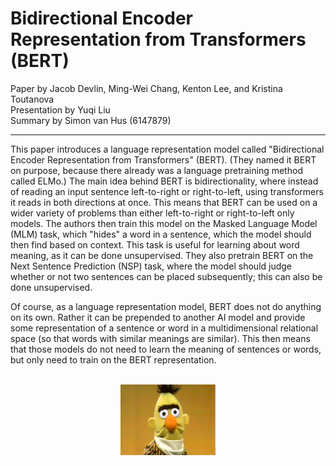 # Bidirectional Encoder Representation from Transformers (BERT)
Paper by Jacob Devlin, Ming-Wei Chang, Kenton Lee, and Kristina Toutanova  
Presentation by Yuqi Liu  
Summary by Simon van Hus (6147879)

---

This paper introduces a language representation model called "Bidirectional Encoder Representation from Transformers" (BERT).
(They named it BERT on purpose, because there already was a language pretraining method called ELMo.)
The main idea behind BERT is bidirectionality, where instead of reading an input sentence left-to-right or right-to-left, using transformers it reads in both directions at once.
This means that BERT can be used on a wider variety of problems than either left-to-right or right-to-left only models.
The authors then train this model on the Masked Language Model (MLM) task, which "hides" a word in a sentence, which the model should then find based on context.
This task is useful for learning about word meaning, as it can be done unsupervised.
They also pretrain BERT on the Next Sentence Prediction (NSP) task, where the model should judge whether or not two sentences can be placed subsequently; this can also be done unsupervised.

Of course, as a language representation model, BERT does not do anything on its own.
Rather it can be prepended to another AI model and provide some representation of a sentence or word in a multidimensional relational space (so that words with similar meanings are similar).
This then means that those models do not need to learn the meaning of sentences or words, but only need to train on the BERT representation.

<br />
<img
    src="./memes/bert.webp"
    style="width:30%;margin-left:35%;" />